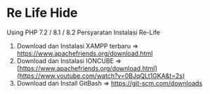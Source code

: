 # Re Life Hide
Using PHP 7.2 / 8.1 / 8.2
Persyaratan Instalasi Re-Life

1. Download dan Instalasi XAMPP terbaru => https://www.apachefriends.org/download.html
2. Download dan Instalasi IONCUBE => [https://www.apachefriends.org/download.html](https://www.youtube.com/watch?v=0BJqQLt1GKA&t=2s)
3. Download dan Install GitBash => https://git-scm.com/downloads 
